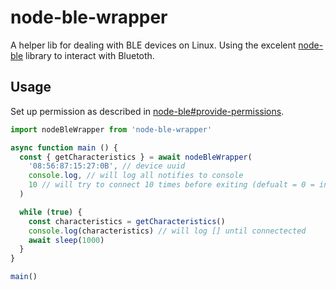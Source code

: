 # node-ble-wrapper

A helper lib for dealing with BLE devices on Linux. Using the excelent [node-ble](https://github.com/chrvadala/node-ble) library to interact with Bluetoth.

## Usage

Set up permission as described in [node-ble#provide-permissions](https://github.com/chrvadala/node-ble#provide-permissions).

```js
import nodeBleWrapper from 'node-ble-wrapper'

async function main () {
  const { getCharacteristics } = await nodeBleWrapper(
    '08:56:87:15:27:0B', // device uuid
    console.log, // will log all notifies to console
    10 // will try to connect 10 times before exiting (defualt = 0 = infinit)
  )

  while (true) {
    const characteristics = getCharacteristics()
    console.log(characteristics) // will log [] until connectected
    await sleep(1000)
  }
}

main()

```
